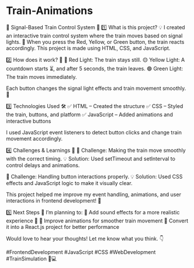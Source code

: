 # Train-Animations

🚆 Signal-Based Train Control System 🚦
1️⃣ What is this project? 💡
I created an interactive train control system where the train moves based on signal lights. 🚦 When you press the Red, Yellow, or Green button, the train reacts accordingly. This project is made using HTML, CSS, and JavaScript.

2️⃣ How does it work? 🤔
🔴 Red Light: The train stays still.
🟡 Yellow Light: A countdown starts ⏳, and after 5 seconds, the train leaves.
🟢 Green Light: The train moves immediately.

Each button changes the signal light effects and train movement smoothly. 🚄

3️⃣ Technologies Used 🛠️
✅ HTML – Created the structure
✅ CSS – Styled the train, buttons, and platform
✅ JavaScript – Added animations and interactive buttons

I used JavaScript event listeners to detect button clicks and change train movement accordingly.

4️⃣ Challenges & Learnings 🎯
🚧 Challenge: Making the train move smoothly with the correct timing.
💡 Solution: Used setTimeout and setInterval to control delays and animations.

🚧 Challenge: Handling button interactions properly.
💡 Solution: Used CSS effects and JavaScript logic to make it visually clear.

This project helped me improve my event handling, animations, and user interactions in frontend development! 🚀

5️⃣ Next Steps 🚀
I’m planning to:
🔹 Add sound effects for a more realistic experience 🎵
🔹 Improve animations for smoother train movement
🔹 Convert it into a React.js project for better performance

Would love to hear your thoughts! Let me know what you think. 👇

#FrontendDevelopment #JavaScript #CSS #WebDevelopment #TrainSimulation 🚄💻
